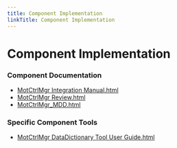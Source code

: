 ```yaml
---
title: Component Implementation
linkTitle: Component Implementation
---
```


# Component Implementation
### Component Documentation

- [MotCtrlMgr Integration Manual.html](doc/MotCtrlMgr%20Integration%20Manual.html)
- [MotCtrlMgr Review.html](doc/MotCtrlMgr%20Review.html)
- [MotCtrlMgr_MDD.html](doc/MotCtrlMgr_MDD.html)

### Specific Component Tools

- [MotCtrlMgr DataDictionary Tool User Guide.html](tools/local/tools/DataDictionary/MotCtrlMgr%20DataDictionary%20Tool%20User%20Guide.html)

